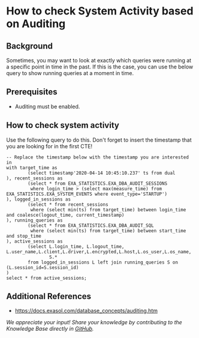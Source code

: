 # How to check System Activity based on Auditing 
## Background

Sometimes, you may want to look at exactly which queries were running at a specific point in time in the past. If this is the case, you can use the below query to show running queries at a moment in time. 

## Prerequisites

* Auditing must be enabled. 

## How to check system activity

Use the following query to do this. Don't forget to insert the timestamp that you are looking for in the first CTE!


```markup
-- Replace the timestamp below with the timestamp you are interested in
with target_time as
        (select timestamp'2020-04-14 10:45:10.237' ts from dual
), recent_sessions as 
        (select * from EXA_STATISTICS.EXA_DBA_AUDIT_SESSIONS 
         where login_time > (select max(measure_time) from EXA_STATISTICS.EXA_SYSTEM_EVENTS where event_type='STARTUP')
), logged_in_sessions as 
        (select * from recent_sessions
         where (select min(ts) from target_time) between login_time and coalesce(logout_time, current_timestamp)
), running_queries as 
        (select * from EXA_STATISTICS.EXA_DBA_AUDIT_SQL
         where (select min(ts) from target_time) between start_time and stop_time
), active_sessions as
        (select L.login_time, L.logout_time, L.user_name,L.client,L.driver,L.encrypted,L.host,L.os_user,L.os_name, 
                S.* 
        from logged_in_sessions L left join running_queries S on (L.session_id=S.session_id)
)
select * from active_sessions;
```
## Additional References

* <https://docs.exasol.com/database_concepts/auditing.htm>

*We appreciate your input! Share your knowledge by contributing to the Knowledge Base directly in [GitHub](https://github.com/exasol/public-knowledgebase).* 